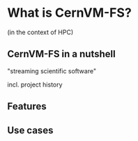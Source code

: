 # What is CernVM-FS?

(in the context of HPC)

## CernVM-FS in a nutshell

"streaming scientific software"

incl. project history

## Features

## Use cases
